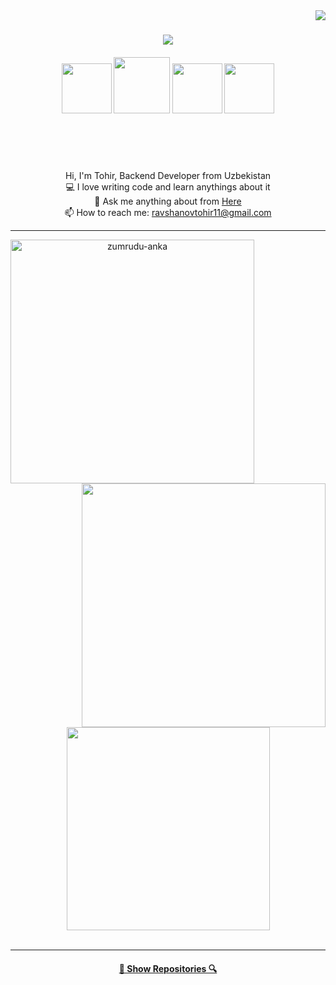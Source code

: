 <img align="right" src="https://visitor-badge.laobi.icu/badge?page_id=mabrur-h">

<h1 align="center">
  <a href="https://git.io/typing-svg">
    <img src="https://readme-typing-svg.herokuapp.com/?lines=Hi,+There!+👋;This+is+Tohir👨‍💻&center=true&size=30">
  </a>
</h1>

<h5 align="center">
  <a href="https://www.linkedin.com/in/tohir-ravshanov-73147a221/" title="LinkedIn Profile"><img width="80" src="https://img.shields.io/badge/linkedin-%230077B5.svg?style=for-the-badge&logo=linkedin&logoColor=white"></a>
 <a href="https://www.instagram.com/_hamdamovich_/" title="Insta Profile"><img width="90" src="https://img.shields.io/badge/instagram-%23E4405F.svg?style=for-the-badge&logo=Instagram&logoColor=white"></a>
 <a href="https://t.me/rth_777" title="TG Profile"><img width="80" src="https://img.shields.io/badge/Telegram-2CA5E0?style=for-the-badge&logo=telegram&logoColor=white"></a>
 <a href="https://www.facebook.com/toxir.ravshanov.14/" title="FB Profile"><img width="80" src="https://img.shields.io/badge/Facebook-%231877F2.svg?style=for-the-badge&logo=Facebook&logoColor=white"></a>
</h5>
<br>
<p align="center">
  <br>
  <br>
  Hi, I'm Tohir, Backend Developer from Uzbekistan
  <br>
  💻 I love writing code and learn anythings about it
  <br>
  💬 Ask me anything about from <a href="https://t.me/rth_777">Here</a>
  <br>
  📫 How to reach me: <a href="mailto: ravshanovtohir11@gmail.com">ravshanovtohir11@gmail.com</a>
  <br>
</p>


<hr>
<p align=center>
  <div align=center>
    <a href="https://github.com/denvercoder1/github-readme-streak-stats" title="Go to Source">
      <img align="left" width=390 src="https://github-readme-streak-stats.herokuapp.com/?user=ravshanovtohir&theme=react&border=61dafb&hide_border=true" alt="zumrudu-anka" />
    </a>
    <a href="https://github.com/anuraghazra/github-readme-stats" title="Go to Source">
      <img align="right" width=390 src="https://github-readme-stats.vercel.app/api?username=ravshanovtohir&show_icons=true&theme=react&border_color=61dafb&hide_border=true" />
    </a>
  </div>
  <br><br><br><br><br><br><br><br><br>
  <div align=center>
    <a href="https://github.com/anuraghazra/github-readme-stats">
      <img width=325 align="center" src="https://github-readme-stats.vercel.app/api/top-langs/?username=ravshanovtohir&hide=c%23,css,html%2b%2b,Cuda&title_color=61dafb&text_color=ffffff&icon_color=61dafb&bg_color=20232a&langs_count=8&layout=compact&border_color=61dafb&hide_border=true" />
    </a>
  </div>
  <br>
</p>

<hr>
<h4 align="center">
  <a href="https://github.com/ravshanovtohir?tab=repositories" title="Show Repositories">🔎 Show Repositories 🔍</a>
</h4>
